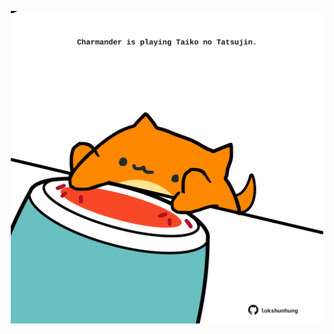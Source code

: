 <!-- built at 03/10/2021, 11:02:37 UTC -->
<p align="center">
  <img width="500" height="500" src="./ReadmeImage.svg">
</p>
